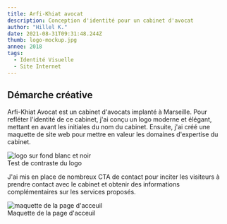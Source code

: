 ```yaml
---
title: Arfi-Khiat avocat
description: Conception d'identité pour un cabinet d'avocat
author: "Hillel K."
date: 2021-08-31T09:31:48.244Z
thumb: logo-mockup.jpg 
annee: 2018
tags:
  - Identité Visuelle
  - Site Internet
---
```


## Démarche créative
Arfi-Khiat Avocat est un cabinet d'avocats implanté à Marseille. Pour refléter l'identité de ce cabinet, j'ai conçu un logo moderne et élégant, mettant en avant les initiales du nom du cabinet. Ensuite, j'ai créé une maquette de site web pour mettre en valeur les domaines d'expertise du cabinet. 


<img class="rounded imgProjet"  src="/projets/img/avocat/logoContraste.jpg" alt="logo sur fond blanc et noir"/>
 <figcaption> Test de contraste du logo</figcaption> 

J'ai  mis en place de nombreux CTA de contact pour inciter les visiteurs à prendre contact avec le cabinet et obtenir des informations complémentaires sur les services proposés.


 <img class="rounded imgProjet"  src="/projets/img/avocat/maquetteHome.jpg" alt="maquette de la page d'acceuil"/>
 <figcaption> Maquette de la page d'acceuil </figcaption> 


